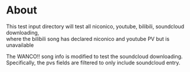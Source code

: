 # About

This test input directory will test all niconico, youtube, bilibili, soundcloud downloading,  
where the bilibili song has declared niconico and youtube PV but is unavailable

The WANCO!! song info is modified to test the soundcloud downloading.
Specifically, the pvs fields are filtered to only include soundcloud entry.